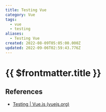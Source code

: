 ```yaml
---
title: Testing Vue
category: Vue
tags:
  - vue
  - testing
aliases:
  - Testing Vue
created: 2022-08-09T05:05:00.000Z
updated: 2022-09-06T02:59:43.776Z
---
```


# {{ $frontmatter.title }}

## References

- [Testing | Vue.js (vuejs.org)](https://vuejs.org/guide/scaling-up/testing.html)
